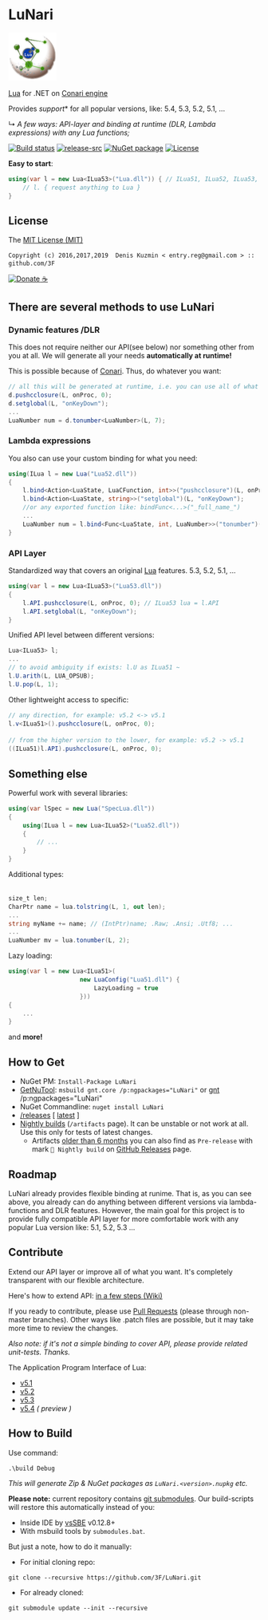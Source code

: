 # LuNari

[![](./LuNari/Resources/LuNari.png)](https://github.com/3F/LuNari)

[Lua](https://www.lua.org) for .NET on [Conari engine](https://github.com/3F/Conari)

Provides *support** for all popular versions, like: 5.4, 5.3, 5.2, 5.1, ...

↳ *A few ways: API-layer and binding at runtime (DLR, Lambda expressions) with any Lua functions;*

[![Build status](https://ci.appveyor.com/api/projects/status/yw1dt77o9ynqehc4/branch/master?svg=true)](https://ci.appveyor.com/project/3Fs/lunari/branch/master)
[![release-src](https://img.shields.io/github/release/3F/LuNari.svg)](https://github.com/3F/LuNari/releases/latest)
[![NuGet package](https://img.shields.io/nuget/v/LuNari.svg)](https://www.nuget.org/packages/LuNari/) 
[![License](https://img.shields.io/badge/License-MIT-74A5C2.svg)](https://github.com/3F/LuNari/blob/master/LICENSE)

**Easy to start**:

```csharp
using(var l = new Lua<ILua53>("Lua.dll")) { // ILua51, ILua52, ILua53, ...
    // l. { request anything to Lua }
}
```

## License

The [MIT License (MIT)](https://github.com/3F/LuNari/blob/master/LICENSE)

```
Copyright (c) 2016,2017,2019  Denis Kuzmin < entry.reg@gmail.com > :: github.com/3F
```

[![Donate](https://www.paypalobjects.com/en_US/i/btn/btn_donate_SM.gif) ☕](https://3F.github.io/Donation/) 

## There are several methods to use LuNari

### Dynamic features /DLR

This does not require neither our API(see below) nor something other from you at all. We will generate all your needs **automatically at runtime!** 

This is possible because of [Conari](https://github.com/3F/Conari). Thus, do whatever you want:

```csharp
// all this will be generated at runtime, i.e. you can use all of what you need from Lua as you like:
d.pushcclosure(L, onProc, 0);
d.setglobal(L, "onKeyDown");
...
LuaNumber num = d.tonumber<LuaNumber>(L, 7);
```

### Lambda expressions

You also can use your custom binding for what you need:

```csharp
using(ILua l = new Lua("Lua52.dll"))
{
    l.bind<Action<LuaState, LuaCFunction, int>>("pushcclosure")(L, onProc, 0);
    l.bind<Action<LuaState, string>>("setglobal")(L, "onKeyDown");
    //or any exported function like: bindFunc<...>("_full_name_")
    ...
    LuaNumber num = l.bind<Func<LuaState, int, LuaNumber>>("tonumber")(L, 7);
}
```

### API Layer

Standardized way that covers an original [Lua](https://www.lua.org) features. 5.3, 5.2, 5.1, ...

```csharp
using(var l = new Lua<ILua53>("Lua53.dll"))
{
    l.API.pushcclosure(L, onProc, 0); // ILua53 lua = l.API
    l.API.setglobal(L, "onKeyDown");
}
```

Unified API level between different versions:

```csharp
Lua<ILua53> l;
...
// to avoid ambiguity if exists: l.U as ILua51 ~
l.U.arith(L, LUA_OPSUB);
l.U.pop(L, 1);
```

Other lightweight access to specific:

```csharp
// any direction, for example: v5.2 <-> v5.1
l.v<ILua51>().pushcclosure(L, onProc, 0);

// from the higher version to the lower, for example: v5.2 -> v5.1
((ILua51)l.API).pushcclosure(L, onProc, 0);
```

## Something else

Powerful work with several libraries:

```csharp
using(var lSpec = new Lua("SpecLua.dll"))
{
    using(ILua l = new Lua<ILua52>("Lua52.dll"))
    {
        // ...
    }
}
```

Additional types:

```csharp

size_t len;
CharPtr name = lua.tolstring(L, 1, out len);
...
string myName += name; // (IntPtr)name; .Raw; .Ansi; .Utf8; ...
...
LuaNumber mv = lua.tonumber(L, 2);
```

Lazy loading:

```csharp
using(var l = new Lua<ILua51>(
                    new LuaConfig("Lua51.dll") {
                        LazyLoading = true
                    }))
{
    ...
}
```

and **more!**


## How to Get

* NuGet PM: `Install-Package LuNari`
* [GetNuTool](https://github.com/3F/GetNuTool): `msbuild gnt.core /p:ngpackages="LuNari"` or [gnt](https://3f.github.io/GetNuTool/releases/latest/gnt/) /p:ngpackages="LuNari"
* NuGet Commandline: `nuget install LuNari`
* [/releases](https://github.com/3F/LuNari/releases) [ [latest](https://github.com/3F/LuNari/releases/latest) ]
* [Nightly builds](https://ci.appveyor.com/project/3Fs/LuNari/history) (`/artifacts` page). It can be unstable or not work at all. Use this only for tests of latest changes.
    * Artifacts [older than 6 months](https://www.appveyor.com/docs/packaging-artifacts/#artifacts-retention-policy) you can also find as `Pre-release` with mark `🎲 Nightly build` on [GitHub Releases](https://github.com/3F/LuNari/releases) page.


## Roadmap

LuNari already provides flexible binding at runime. That is, as you can see above, you already can do anything between different versions via lambda-functions and DLR features.
However, the main goal for this project is to provide fully compatible API layer for more comfortable work with any popular Lua version like: 5.1, 5.2, 5.3 ...

## Contribute

Extend our API layer or improve all of what you want. It's completely transparent with our flexible architecture.

Here's how to extend API: [in a few steps (Wiki)](https://github.com/3F/LuNari/wiki/API.Dev)

If you ready to contribute, please use [Pull Requests](https://help.github.com/articles/creating-a-pull-request/) (please through non-master branches). Other ways like .patch files are possible, but it may take more time to review the changes.

*Also note: if it's not a simple binding to cover API, please provide related unit-tests. Thanks.*

The Application Program Interface of Lua:

* [v5.1](https://www.lua.org/manual/5.1/manual.html#3)
* [v5.2](https://www.lua.org/manual/5.2/manual.html#4)
* [v5.3](https://www.lua.org/manual/5.3/manual.html#4)
* [v5.4](https://www.lua.org/manual/5.4/) *( preview )*

## How to Build

Use command:

```
.\build Debug
```

*This will generate Zip & NuGet packages as `LuNari.<version>.nupkg` etc.*

**Please note:** current repository contains [git submodules](https://git-scm.com/book/en/Git-Tools-Submodules). Our build-scripts will restore this automatically instead of you:

* Inside IDE by [vsSBE](https://visualstudiogallery.msdn.microsoft.com/0d1dbfd7-ed8a-40af-ae39-281bfeca2334/) v0.12.8+
* With msbuild tools by `submodules.bat`. 

But just a note, how to do it manually:

* For initial cloning repo:

```
git clone --recursive https://github.com/3F/LuNari.git
```

* For already cloned:

```
git submodule update --init --recursive
```
